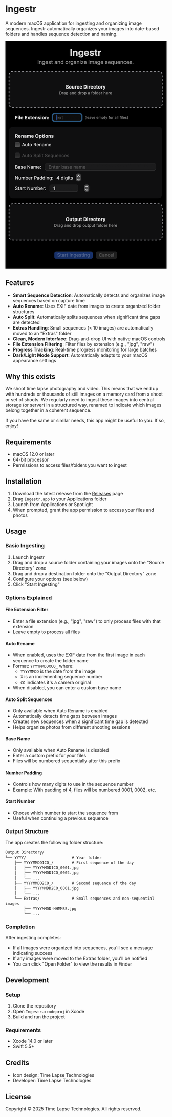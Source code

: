 # Ingestr

A modern macOS application for ingesting and organizing image sequences. Ingestr automatically organizes your images into date-based folders and handles sequence detection and naming.

![Ingestr Application](Ingestr/Resources/app_screenshot.png)

## Features

- **Smart Sequence Detection**: Automatically detects and organizes image sequences based on capture time
- **Auto Rename**: Uses EXIF date from images to create organized folder structures
- **Auto Split**: Automatically splits sequences when significant time gaps are detected
- **Extras Handling**: Small sequences (< 10 images) are automatically moved to an "Extras" folder
- **Clean, Modern Interface**: Drag-and-drop UI with native macOS controls
- **File Extension Filtering**: Filter files by extension (e.g., "jpg", "raw")
- **Progress Tracking**: Real-time progress monitoring for large batches
- **Dark/Light Mode Support**: Automatically adapts to your macOS appearance settings

## Why this exists

We shoot time lapse photography and video. This means that we end up with hundreds or thousands of still images on a memory card from a shoot or set of shoots. We regularly need to ingest these images into central storage (or server) in a structured way, renamed to indicate which images belong together in a coherent sequence. 

If you have the same or similar needs, this app might be useful to you. If so, enjoy!

## Requirements

- macOS 12.0 or later
- 64-bit processor
- Permissions to access files/folders you want to ingest

## Installation

1. Download the latest release from the [Releases](https://github.com/timelapsetech/ingestr/releases) page
2. Drag `Ingestr.app` to your Applications folder
3. Launch from Applications or Spotlight
4. When prompted, grant the app permission to access your files and photos

## Usage

### Basic Ingesting

1. Launch Ingestr
2. Drag and drop a source folder containing your images onto the "Source Directory" zone
3. Drag and drop a destination folder onto the "Output Directory" zone
4. Configure your options (see below)
5. Click "Start Ingesting"

### Options Explained

#### File Extension Filter
- Enter a file extension (e.g., "jpg", "raw") to only process files with that extension
- Leave empty to process all files

#### Auto Rename
- When enabled, uses the EXIF date from the first image in each sequence to create the folder name
- Format: `YYYYMMDDXCO_` where:
  - `YYYYMMDD` is the date from the image
  - `X` is an incrementing sequence number
  - `CO` indicates it's a camera original
- When disabled, you can enter a custom base name

#### Auto Split Sequences
- Only available when Auto Rename is enabled
- Automatically detects time gaps between images
- Creates new sequences when a significant time gap is detected
- Helps organize photos from different shooting sessions

#### Base Name
- Only available when Auto Rename is disabled
- Enter a custom prefix for your files
- Files will be numbered sequentially after this prefix

#### Number Padding
- Controls how many digits to use in the sequence number
- Example: With padding of 4, files will be numbered 0001, 0002, etc.

#### Start Number
- Choose which number to start the sequence from
- Useful when continuing a previous sequence

### Output Structure

The app creates the following folder structure:

```
Output Directory/
└── YYYY/                    # Year folder
    ├── YYYYMMDD1CO_/        # First sequence of the day
    │   ├── YYYYMMDD1CO_0001.jpg
    │   ├── YYYYMMDD1CO_0002.jpg
    │   └── ...
    ├── YYYYMMDD2CO_/        # Second sequence of the day
    │   ├── YYYYMMDD2CO_0001.jpg
    │   └── ...
    └── Extras/              # Small sequences and non-sequential images
        ├── YYYYMMDD-HHMMSS.jpg
        └── ...
```

### Completion

After ingesting completes:
- If all images were organized into sequences, you'll see a message indicating success
- If any images were moved to the Extras folder, you'll be notified
- You can click "Open Folder" to view the results in Finder

## Development

### Setup
1. Clone the repository
2. Open `Ingestr.xcodeproj` in Xcode
3. Build and run the project

### Requirements
- Xcode 14.0 or later
- Swift 5.5+

## Credits

- Icon design: Time Lapse Technologies
- Developer: Time Lapse Technologies

## License

Copyright © 2025 Time Lapse Technologies. All rights reserved. 